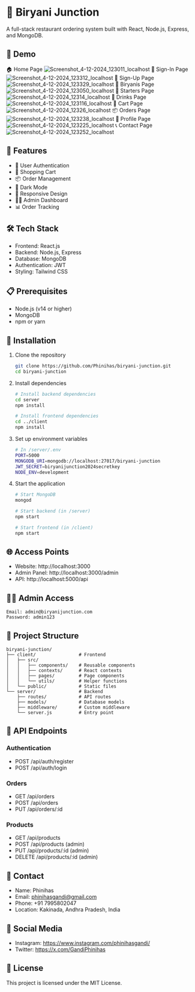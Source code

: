 # 🍚 Biryani Junction

A full-stack restaurant ordering system built with React, Node.js, Express, and MongoDB.

## 🎥 Demo  
🏠 Home Page
![Screenshot_4-12-2024_123011_localhost](https://github.com/user-attachments/assets/8ec704b9-704d-427d-ac6b-b43b99e7e242)
🔑 Sign-In Page
![Screenshot_4-12-2024_123312_localhost](https://github.com/user-attachments/assets/1b0b1c0c-147a-40a3-a942-e90f799f2689)
📝 Sign-Up Page
![Screenshot_4-12-2024_123329_localhost](https://github.com/user-attachments/assets/fec7830e-f5c1-4985-a76d-5639f5397740)
🍛 Biryanis Page
![Screenshot_4-12-2024_123050_localhost](https://github.com/user-attachments/assets/ee5ada20-5b4a-4e47-bb69-c5310f1b7dcb)
🍤 Starters Page
![Screenshot_4-12-2024_12314_localhost](https://github.com/user-attachments/assets/37cbed7d-0f3a-4106-80d9-088da4dcec68)
🥤 Drinks Page
![Screenshot_4-12-2024_123116_localhost](https://github.com/user-attachments/assets/e2651728-3327-4271-bd45-8807ce232537)
🛒 Cart Page
![Screenshot_4-12-2024_12326_localhost](https://github.com/user-attachments/assets/9a1aaea8-be7c-4a7f-9fad-d85a37aab20d)
📦 Orders Page
![Screenshot_4-12-2024_123238_localhost](https://github.com/user-attachments/assets/c825b36f-e30e-4add-a5d6-486e9faf5a42)
👤 Profile Page
![Screenshot_4-12-2024_123225_localhost](https://github.com/user-attachments/assets/1f1a9b6f-b928-4bef-b792-0d7ac366b456)
📞 Contact Page
![Screenshot_4-12-2024_123252_localhost](https://github.com/user-attachments/assets/251161fd-4cba-40aa-9123-af15e1f98521)


## 🚀 Features

- 👤 User Authentication
- 🛒 Shopping Cart
- 📦 Order Management
- 🌙 Dark Mode
- 📱 Responsive Design
- 👨‍💼 Admin Dashboard
- 📊 Order Tracking

## 🛠️ Tech Stack

- Frontend: React.js
- Backend: Node.js, Express
- Database: MongoDB
- Authentication: JWT
- Styling: Tailwind CSS

## 📋 Prerequisites

- Node.js (v14 or higher)
- MongoDB
- npm or yarn

## 🔧 Installation

1. Clone the repository
   ```bash
   git clone https://github.com/Phinihas/biryani-junction.git
   cd biryani-junction
   ```

2. Install dependencies
   ```bash
   # Install backend dependencies
   cd server
   npm install

   # Install frontend dependencies
   cd ../client
   npm install
   ```

3. Set up environment variables
   ```bash
   # In /server/.env
   PORT=5000
   MONGODB_URI=mongodb://localhost:27017/biryani-junction
   JWT_SECRET=biryanijunction2024secretkey
   NODE_ENV=development
   ```

4. Start the application
   ```bash
   # Start MongoDB
   mongod

   # Start backend (in /server)
   npm start

   # Start frontend (in /client)
   npm start
   ```

## 🌐 Access Points

- Website: http://localhost:3000
- Admin Panel: http://localhost:3000/admin
- API: http://localhost:5000/api

## 👨‍💼 Admin Access

```
Email: admin@biryanijunction.com
Password: admin123
```

## 📁 Project Structure

```
biryani-junction/
├── client/                # Frontend
│   ├── src/
│   │   ├── components/    # Reusable components
│   │   ├── contexts/      # React contexts
│   │   ├── pages/         # Page components
│   │   └── utils/         # Helper functions
│   └── public/            # Static files
└── server/                # Backend
    ├── routes/            # API routes
    ├── models/            # Database models
    ├── middleware/        # Custom middleware
    └── server.js          # Entry point
```

## 📝 API Endpoints

### Authentication
- POST /api/auth/register
- POST /api/auth/login

### Orders
- GET /api/orders
- POST /api/orders
- PUT /api/orders/:id

### Products
- GET /api/products
- POST /api/products (admin)
- PUT /api/products/:id (admin)
- DELETE /api/products/:id (admin)

## 👥 Contact

- Name: Phinihas
- Email: phinihasgandi@gmail.com
- Phone: +91 7995802047
- Location: Kakinada, Andhra Pradesh, India

## 📱 Social Media

- Instagram: https://www.instagram.com/phinihasgandi/
- Twitter: https://x.com/GandiPhinihas

## 📄 License

This project is licensed under the MIT License.

